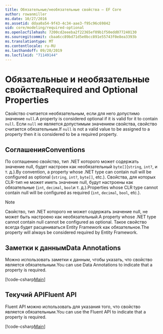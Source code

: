 ```yaml
---
title: Обязательные/необязательные свойства — EF Core
author: rowanmiller
ms.date: 10/27/2016
ms.assetid: ddaa0a54-9f43-4c34-aae3-f95c96c69842
uid: core/modeling/required-optional
ms.openlocfilehash: 7200cd2eeeba2f22365ef09b1f50edd077240130
ms.sourcegitcommit: cbaa6cc89bd71d5e0bcc891e55743f0e8ea3393b
ms.translationtype: MT
ms.contentlocale: ru-RU
ms.lasthandoff: 09/20/2019
ms.locfileid: "71149144"
---
```

# <a name="required-and-optional-properties"></a><span data-ttu-id="3f53b-102">Обязательные и необязательные свойства</span><span class="sxs-lookup"><span data-stu-id="3f53b-102">Required and Optional Properties</span></span>

<span data-ttu-id="3f53b-103">Свойство считается необязательным, если для него допустимо значение `null`.</span><span class="sxs-lookup"><span data-stu-id="3f53b-103">A property is considered optional if it is valid for it to contain `null`.</span></span> <span data-ttu-id="3f53b-104">Если `null` не является допустимым значением свойства, свойство считается обязательным.</span><span class="sxs-lookup"><span data-stu-id="3f53b-104">If `null` is not a valid value to be assigned to a property then it is considered to be a required property.</span></span>

## <a name="conventions"></a><span data-ttu-id="3f53b-105">Соглашения</span><span class="sxs-lookup"><span data-stu-id="3f53b-105">Conventions</span></span>

<span data-ttu-id="3f53b-106">По соглашению свойство, тип .NET которого может содержать значение null, будет настроен как необязательный `byte[]`(`string`, `int?`, и т. д.).</span><span class="sxs-lookup"><span data-stu-id="3f53b-106">By convention, a property whose .NET type can contain null will be configured as optional (`string`, `int?`, `byte[]`, etc.).</span></span> <span data-ttu-id="3f53b-107">Свойства, для которых CLR-тип не может иметь значение null, будут настроены как обязательные (`int`, `decimal`, `bool`и т. д.).</span><span class="sxs-lookup"><span data-stu-id="3f53b-107">Properties whose CLR type cannot contain null will be configured as required (`int`, `decimal`, `bool`, etc.).</span></span>

> [!NOTE]  
> <span data-ttu-id="3f53b-108">Свойство, тип .NET которого не может содержать значение null, не может быть настроено как необязательный.</span><span class="sxs-lookup"><span data-stu-id="3f53b-108">A property whose .NET type cannot contain null cannot be configured as optional.</span></span> <span data-ttu-id="3f53b-109">Такое свойство всегда будет расцениваться Entity Framework как обязательное.</span><span class="sxs-lookup"><span data-stu-id="3f53b-109">The property will always be considered required by Entity Framework.</span></span>

## <a name="data-annotations"></a><span data-ttu-id="3f53b-110">Заметки к данным</span><span class="sxs-lookup"><span data-stu-id="3f53b-110">Data Annotations</span></span>

<span data-ttu-id="3f53b-111">Можно использовать заметки к данным, чтобы указать, что свойство является обязательным.</span><span class="sxs-lookup"><span data-stu-id="3f53b-111">You can use Data Annotations to indicate that a property is required.</span></span>

[!code-csharp[Main](../../../samples/core/Modeling/DataAnnotations/Samples/Required.cs?highlight=14)]

## <a name="fluent-api"></a><span data-ttu-id="3f53b-112">Текучий API</span><span class="sxs-lookup"><span data-stu-id="3f53b-112">Fluent API</span></span>

<span data-ttu-id="3f53b-113">Fluent API можно использовать для указания того, что свойство является обязательным.</span><span class="sxs-lookup"><span data-stu-id="3f53b-113">You can use the Fluent API to indicate that a property is required.</span></span>

[!code-csharp[Main](../../../samples/core/Modeling/FluentAPI/Samples/Required.cs?highlight=11-13)]


